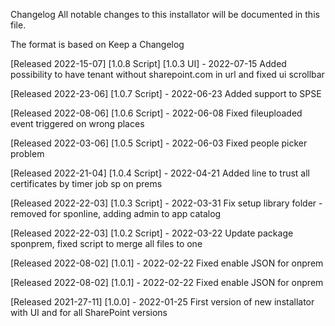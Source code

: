 Changelog All notable changes to this installator will be documented in this file.

The format is based on Keep a Changelog

[Released 2022-15-07] [1.0.8 Script] [1.0.3 UI] - 2022-07-15 Added possibility to have tenant without sharepoint.com in url and fixed ui scrollbar

[Released 2022-23-06] [1.0.7 Script] - 2022-06-23 Added support to SPSE

[Released 2022-08-06] [1.0.6 Script] - 2022-06-08 Fixed fileuploaded event triggered on wrong places

[Released 2022-03-06] [1.0.5 Script] - 2022-06-03 Fixed people picker problem

[Released 2022-21-04] [1.0.4 Script] - 2022-04-21 Added line to trust all certificates by timer job sp on prems

[Released 2022-22-03] [1.0.3 Script] - 2022-03-31 Fix setup library folder - removed for sponline, adding admin to app catalog

[Released 2022-22-03] [1.0.2 Script] - 2022-03-22 Update package sponprem, fixed script to merge all files to one

[Released 2022-08-02] [1.0.1] - 2022-02-22 Fixed enable JSON for onprem

[Released 2022-08-02] [1.0.1] - 2022-02-22 Fixed enable JSON for onprem

[Released 2021-27-11] [1.0.0] - 2022-01-25 First version of new installator with UI and for all SharePoint versions
